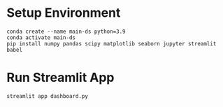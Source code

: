 # Setup Environment
```
conda create --name main-ds python=3.9
conda activate main-ds
pip install numpy pandas scipy matplotlib seaborn jupyter streamlit babel
```
# Run Streamlit App
```
streamlit app dashboard.py
```
